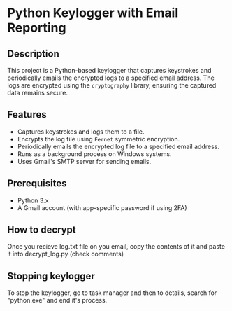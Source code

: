 # Python Keylogger with Email Reporting

## Description

This project is a Python-based keylogger that captures keystrokes and periodically emails the encrypted logs to a specified email address. The logs are encrypted using the `cryptography` library, ensuring the captured data remains secure.

## Features

- Captures keystrokes and logs them to a file.
- Encrypts the log file using `Fernet` symmetric encryption.
- Periodically emails the encrypted log file to a specified email address.
- Runs as a background process on Windows systems.
- Uses Gmail's SMTP server for sending emails.

## Prerequisites

- Python 3.x
- A Gmail account (with app-specific password if using 2FA)

## How to decrypt
Once you recieve log.txt file on you email, copy the contents of it and paste it into decrypt_log.py (check comments)

## Stopping keylogger
To stop the keylogger, go to task manager and then to details, search for "python.exe" and end it's process.
